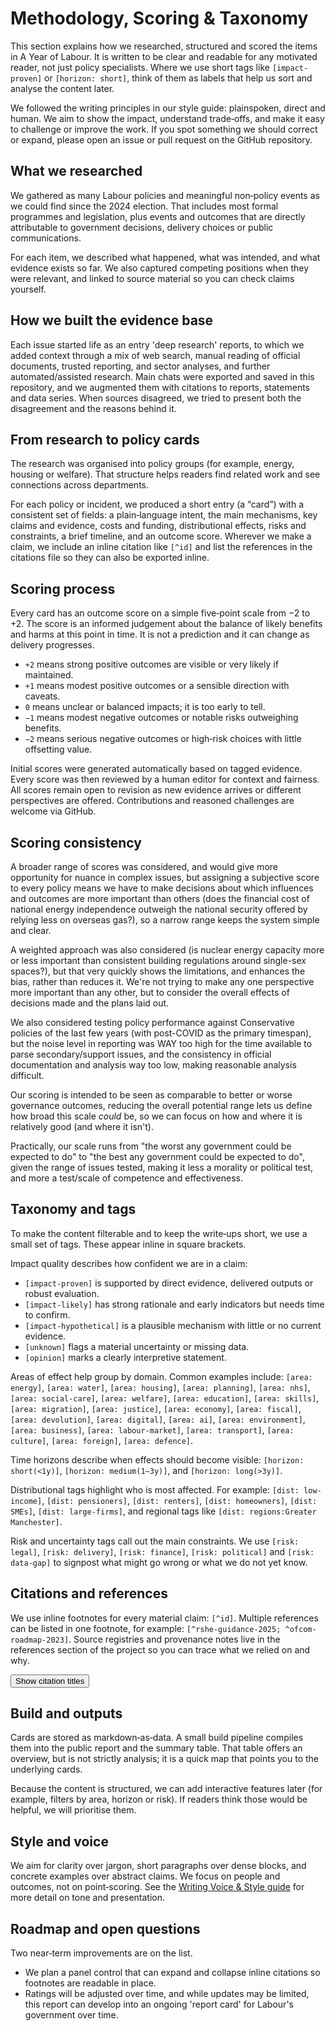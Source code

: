 # Methodology, Scoring & Taxonomy

<div class="tag-codes">

This section explains how we researched, structured and scored the items in A Year of Labour. It is written to be clear and readable for any motivated reader, not just policy specialists. Where we use short tags like `[impact-proven]` or `[horizon: short]`, think of them as labels that help us sort and analyse the content later.

We followed the writing principles in our style guide: plainspoken, direct and human. We aim to show the impact, understand trade‑offs, and make it easy to challenge or improve the work. If you spot something we should correct or expand, please open an issue or pull request on the GitHub repository.

## What we researched

We gathered as many Labour policies and meaningful non‑policy events as we could find since the 2024 election. That includes most formal programmes and legislation, plus events and outcomes that are directly attributable to government decisions, delivery choices or public communications.

For each item, we described what happened, what was intended, and what evidence exists so far. We also captured competing positions when they were relevant, and linked to source material so you can check claims yourself.

## How we built the evidence base

Each issue started life as an entry 'deep research' reports, to which we added context through a mix of web search, manual reading of official documents, trusted reporting, and sector analyses, and further automated/assisted research. Main chats were exported and saved in this repository, and we augmented them with citations to reports, statements and data series. When sources disagreed, we tried to present both the disagreement and the reasons behind it.

## From research to policy cards

The research was organised into policy groups (for example, energy, housing or welfare). That structure helps readers find related work and see connections across departments.

For each policy or incident, we produced a short entry (a “card”) with a consistent set of fields: a plain‑language intent, the main mechanisms, key claims and evidence, costs and funding, distributional effects, risks and constraints, a brief timeline, and an outcome score. Wherever we make a claim, we include an inline citation like `[^id]` and list the references in the citations file so they can also be exported inline.

## Scoring process

Every card has an outcome score on a simple five‑point scale from −2 to +2. The score is an informed judgement about the balance of likely benefits and harms at this point in time. It is not a prediction and it can change as delivery progresses.

- <span class="score-help score-2">`+2` means strong positive outcomes are visible or very likely if maintained.</span>
- <span class="score-help score-1">`+1` means modest positive outcomes or a sensible direction with caveats.</span>
- <span class="score-help score-0">`0` means unclear or balanced impacts; it is too early to tell.</span>
- <span class="score-help score--1">`−1` means modest negative outcomes or notable risks outweighing benefits.</span>
- <span class="score-help score--2">`−2` means serious negative outcomes or high‑risk choices with little offsetting value.</span>

Initial scores were generated automatically based on tagged evidence. Every score was then reviewed by a human editor for context and fairness. All scores remain open to revision as new evidence arrives or different perspectives are offered. Contributions and reasoned challenges are welcome via GitHub.

## Scoring consistency

A broader range of scores was considered, and would give more opportunity for nuance in complex issues, but assigning a subjective score to every policy means we have to make decisions about which influences and outcomes are more important than others (does the financial cost of national energy independence outweigh the national security offered by relying less on overseas gas?), so a narrow range keeps the system simple and clear.

A weighted approach was also considered (is nuclear energy capacity more or less important than consistent building regulations around single-sex spaces?), but that very quickly shows the limitations, and enhances the bias, rather than reduces it. We're not trying to make any one perspective more important than any other, but to consider the overall effects of decisions made and the plans laid out.

We also considered testing policy performance against Conservative policies of the last few years (with post-COVID as the primary timespan), but the noise level in reporting was WAY too high for the time available to parse secondary/support issues, and the consistency in official documentation and analysis way too low, making reasonable analysis difficult.

Our scoring is intended to be seen as comparable to better or worse governance outcomes, reducing the overall potential range lets us define how broad this scale _could_ be, so we can focus on how and where it is relatively good (and where it isn't). 

Practically, our scale runs from "the worst any government could be expected to do" to "the best any government could be expected to do", given the range of issues tested, making it less a morality or political test, and more a test/scale of competence and effectiveness.

## Taxonomy and tags

To make the content filterable and to keep the write‑ups short, we use a small set of tags. These appear inline in square brackets.

Impact quality describes how confident we are in a claim:

- `[impact-proven]` is supported by direct evidence, delivered outputs or robust evaluation.
- `[impact-likely]` has strong rationale and early indicators but needs time to confirm.
- `[impact-hypothetical]` is a plausible mechanism with little or no current evidence.
- `[unknown]` flags a material uncertainty or missing data.
- `[opinion]` marks a clearly interpretive statement.

Areas of effect help group by domain. Common examples include: `[area: energy]`, `[area: water]`, `[area: housing]`, `[area: planning]`, `[area: nhs]`, `[area: social-care]`, `[area: welfare]`, `[area: education]`, `[area: skills]`, `[area: migration]`, `[area: justice]`, `[area: economy]`, `[area: fiscal]`, `[area: devolution]`, `[area: digital]`, `[area: ai]`, `[area: environment]`, `[area: business]`, `[area: labour-market]`, `[area: transport]`, `[area: culture]`, `[area: foreign]`, `[area: defence]`.

Time horizons describe when effects should become visible: `[horizon: short(<1y)]`, `[horizon: medium(1–3y)]`, and `[horizon: long(>3y)]`.

Distributional tags highlight who is most affected. For example: `[dist: low-income]`, `[dist: pensioners]`, `[dist: renters]`, `[dist: homeowners]`, `[dist: SMEs]`, `[dist: large-firms]`, and regional tags like `[dist: regions:Greater Manchester]`.

Risk and uncertainty tags call out the main constraints. We use `[risk: legal]`, `[risk: delivery]`, `[risk: finance]`, `[risk: political]` and `[risk: data-gap]` to signpost what might go wrong or what we do not yet know.

## Citations and references

We use inline footnotes for every material claim: `[^id]`. Multiple references can be listed in one footnote, for example: `[^rshe-guidance-2025; ^ofcom-roadmap-2023]`. Source registries and provenance notes live in the references section of the project so you can trace what we relied on and why.

</div>

<p class="citations-toggle-row">
  <button type="button" id="toggle-citations" data-citations-visibility="toggle" class="btn">Show citation titles</button>
  <span id="citations-state" class="muted" aria-live="polite"></span>
</p>

## Build and outputs

Cards are stored as markdown‑as‑data. A small build pipeline compiles them into the public report and the summary table. That table offers an overview, but is not strictly analysis; it is a quick map that points you to the underlying cards.

Because the content is structured, we can add interactive features later (for example, filters by area, horizon or risk). If readers think those would be helpful, we will prioritise them.

## Style and voice

We aim for clarity over jargon, short paragraphs over dense blocks, and concrete examples over abstract claims. We focus on people and outcomes, not on point‑scoring. See the [Writing Voice & Style guide](./style-guide.html) for more detail on tone and presentation.

## Roadmap and open questions

Two near‑term improvements are on the list. 
- We plan a panel control that can expand and collapse inline citations so footnotes are readable in place.
- Ratings will be adjusted over time, and while updates may be limited, this report can develop into an ongoing 'report card' for Labour's government over time.

